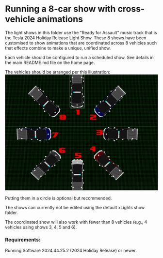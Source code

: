 # **Running a 8-car show with cross-vehicle animations**

The light shows in this folder use the "Ready for Assault" music track that is the Tesla 2024 Holiday Release Light Show.
These 8 shows have been customised to show animations that are coordinated across 8 vehicles such that effects combine to make a unique, unified show.

Each vehicle should be configured to run a scheduled show. See details in the main README.md file on the home page.

The vehicles should be arranged per this illustration:
![Car Setup Graphic](Car_setup.png)

Putting them in a circle is optional but recommended.

The shows can currently not be edited using the default xLights show folder.

The coordinated show will also work with fewer than 8 vehicles (e.g., 4 vehicles using shows 3, 4, 5 and 6).

### Requirements:
Running Software 2024.44.25.2 (2024 Holiday Release) or newer.
